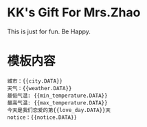 # KK's Gift For Mrs.Zhao

This is just for fun. Be Happy.


# 模板内容
``` 今天是{{date.DATA}} 
城市：{{city.DATA}} 
天气：{{weather.DATA}} 
最低气温: {{min_temperature.DATA}} 
最高气温: {{max_temperature.DATA}} 
今天是我们恋爱的第{{love_day.DATA}}天 
notice：{{notice.DATA}}
